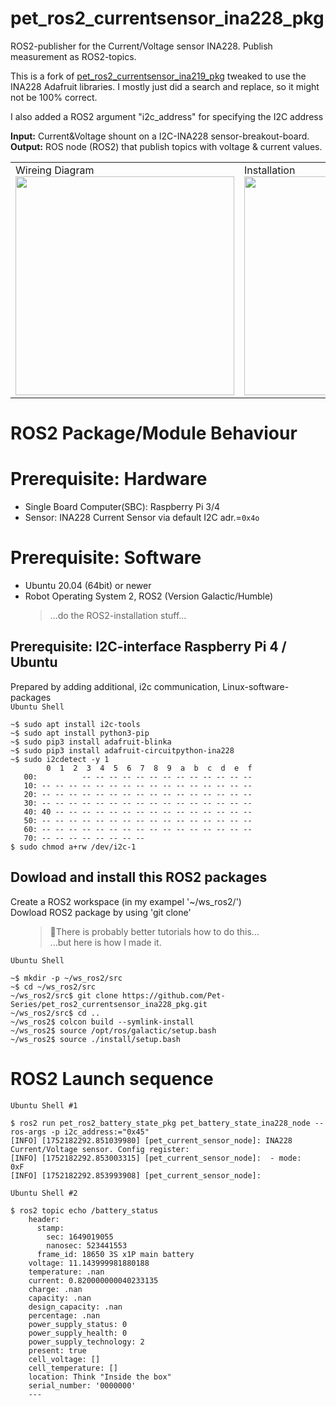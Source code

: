 # pet_ros2_currentsensor_ina228_pkg
ROS2-publisher for the Current/Voltage sensor INA228. Publish measurement as ROS2-topics.

This is a fork of [pet_ros2_currentsensor_ina219_pkg](https://github.com/Pet-Series/pet_ros2_currentsensor_ina219_pkg) tweaked to use the INA228 Adafruit libraries. I mostly just did a search and replace, so it might not be 100% correct.

I also added a ROS2 argument "i2c_address" for specifying the I2C address 

**Input:** Current&Voltage shount on a I2C-INA228 sensor-breakout-board. \
**Output:** ROS node (ROS2) that publish topics with voltage & current values.

<table>
    <td>Wireing Diagram<br>
        <img src="./doc/pet_ros2_currentsensor(INA228)_wiring.png" height="350px">
    </td>
    <td>Installation<br>
        <img src="./doc/pet_ros2_currentsensor(photo01).jpg" height="350px">
    </td>
  </table>

# ROS2 Package/Module Behaviour

# Prerequisite: Hardware
* Single Board Computer(SBC): Raspberry Pi 3/4
* Sensor: INA228 Current Sensor via default I2C adr.=<code>0x4o</code>

# Prerequisite: Software
* Ubuntu 20.04 (64bit) or newer
* Robot Operating System 2, ROS2 (Version Galactic/Humble)
  <blockquote>...do the ROS2-installation stuff...</blockquote>

## Prerequisite: I2C-interface Raspberry Pi 4 / Ubuntu
Prepared by adding additional, i2c communication, Linux-software-packages <br/>
`Ubuntu Shell`
```
~$ sudo apt install i2c-tools
~$ sudo apt install python3-pip
~$ sudo pip3 install adafruit-blinka
~$ sudo pip3 install adafruit-circuitpython-ina228
~$ sudo i2cdetect -y 1
        0  1  2  3  4  5  6  7  8  9  a  b  c  d  e  f
   00:          -- -- -- -- -- -- -- -- -- -- -- -- -- 
   10: -- -- -- -- -- -- -- -- -- -- -- -- -- -- -- -- 
   20: -- -- -- -- -- -- -- -- -- -- -- -- -- -- -- -- 
   30: -- -- -- -- -- -- -- -- -- -- -- -- -- -- -- -- 
   40: 40 -- -- -- -- -- -- -- -- -- -- -- -- -- -- -- 
   50: -- -- -- -- -- -- -- -- -- -- -- -- -- -- -- -- 
   60: -- -- -- -- -- -- -- -- -- -- -- -- -- -- -- -- 
   70: -- -- -- -- -- -- -- --    
$ sudo chmod a+rw /dev/i2c-1
```

## Dowload and install this ROS2 packages
Create a ROS2 workspace (in my exampel '~/ws_ros2/') \
Dowload ROS2 package by using 'git clone'
<ul><blockquote>🤔There is probably better tutorials how to do this...<br/>
                ...but here is how I made it.<br/>
</blockquote></ul>

`Ubuntu Shell`
```
~$ mkdir -p ~/ws_ros2/src
~$ cd ~/ws_ros2/src
~/ws_ros2/src$ git clone https://github.com/Pet-Series/pet_ros2_currentsensor_ina228_pkg.git
~/ws_ros2/src$ cd ..
~/ws_ros2$ colcon build --symlink-install
~/ws_ros2$ source /opt/ros/galactic/setup.bash
~/ws_ros2$ source ./install/setup.bash
```

# ROS2 Launch sequence
`Ubuntu Shell #1`
```
$ ros2 run pet_ros2_battery_state_pkg pet_battery_state_ina228_node --ros-args -p i2c_address:="0x45"
[INFO] [1752182292.851039980] [pet_current_sensor_node]: INA228 Current/Voltage sensor. Config register:
[INFO] [1752182292.853003315] [pet_current_sensor_node]:  - mode:                 0xF
[INFO] [1752182292.853993908] [pet_current_sensor_node]: 
```

`Ubuntu Shell #2`
```
$ ros2 topic echo /battery_status 
    header:
      stamp:
        sec: 1649019055
        nanosec: 523441553
      frame_id: 18650 3S x1P main battery
    voltage: 11.143999981880188
    temperature: .nan
    current: 0.820000000040233135
    charge: .nan
    capacity: .nan
    design_capacity: .nan
    percentage: .nan
    power_supply_status: 0
    power_supply_health: 0
    power_supply_technology: 2
    present: true
    cell_voltage: []
    cell_temperature: []
    location: Think "Inside the box"
    serial_number: '0000000'
    --- 
```
